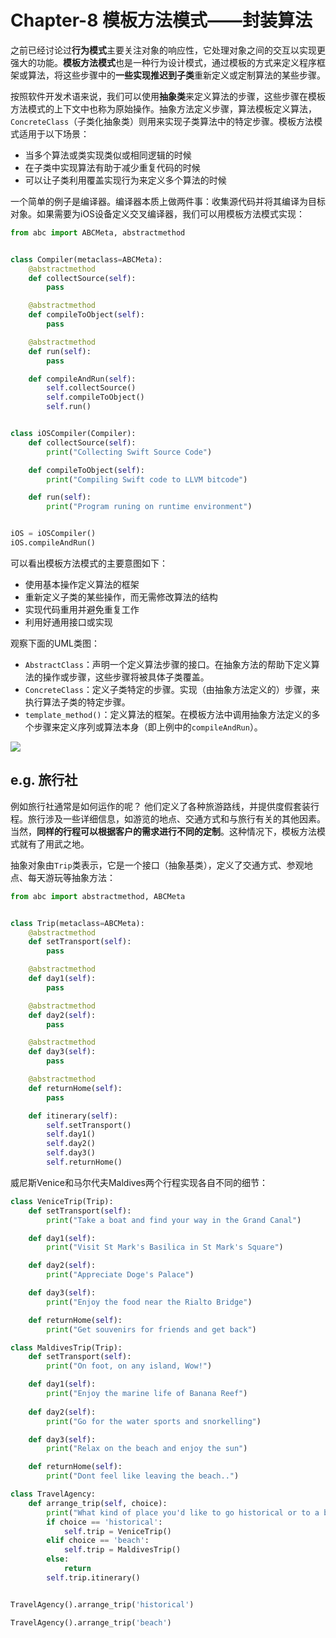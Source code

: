 # Chapter-8 模板方法模式——封装算法
之前已经讨论过**行为模式**主要关注对象的响应性，它处理对象之间的交互以实现更强大的功能。**模板方法模式**也是一种行为设计模式，通过模板的方式来定义程序框架或算法，将这些步骤中的**一些实现推迟到子类**重新定义或定制算法的某些步骤。

按照软件开发术语来说，我们可以使用**抽象类**来定义算法的步骤，这些步骤在模板方法模式的上下文中也称为原始操作。抽象方法定义步骤，算法模板定义算法，`ConcreteClass`（子类化抽象类）则用来实现子类算法中的特定步骤。模板方法模式适用于以下场景：
- 当多个算法或类实现类似或相同逻辑的时候
- 在子类中实现算法有助于减少重复代码的时候
- 可以让子类利用覆盖实现行为来定义多个算法的时候

一个简单的例子是编译器。编译器本质上做两件事：收集源代码并将其编译为目标对象。如果需要为iOS设备定义交叉编译器，我们可以用模板方法模式实现：

```python
from abc import ABCMeta, abstractmethod


class Compiler(metaclass=ABCMeta):
    @abstractmethod
    def collectSource(self):
        pass

    @abstractmethod
    def compileToObject(self):
        pass

    @abstractmethod
    def run(self):
        pass

    def compileAndRun(self):
        self.collectSource()
        self.compileToObject()
        self.run()


class iOSCompiler(Compiler):
    def collectSource(self):
        print("Collecting Swift Source Code")

    def compileToObject(self):
        print("Compiling Swift code to LLVM bitcode")

    def run(self):
        print("Program runing on runtime environment")


iOS = iOSCompiler()
iOS.compileAndRun()
```

可以看出模板方法模式的主要意图如下：
- 使用基本操作定义算法的框架
- 重新定义子类的某些操作，而无需修改算法的结构
- 实现代码重用并避免重复工作
- 利用好通用接口或实现

观察下面的UML类图：
- `AbstractClass`：声明一个定义算法步骤的接口。在抽象方法的帮助下定义算法的操作或步骤，这些步骤将被具体子类覆盖。
- `ConcreteClass`：定义子类特定的步骤。实现（由抽象方法定义的）步骤，来执行算法子类的特定步骤。
- `template_method()`：定义算法的框架。在模板方法中调用抽象方法定义的多个步骤来定义序列或算法本身（即上例中的`compileAndRun`）。

![](http://static.zybuluo.com/AustinMxnet/dijbpvq3xpghg9wxoussgxt2/image.png)


## e.g. 旅行社
例如旅行社通常是如何运作的呢？ 他们定义了各种旅游路线，并提供度假套装行程。旅行涉及一些详细信息，如游览的地点、交通方式和与旅行有关的其他因素。当然，**同样的行程可以根据客户的需求进行不同的定制**。这种情况下，模板方法模式就有了用武之地。

抽象对象由`Trip`类表示，它是一个接口（抽象基类），定义了交通方式、参观地点、每天游玩等抽象方法：

```python
from abc import abstractmethod, ABCMeta


class Trip(metaclass=ABCMeta):
    @abstractmethod
    def setTransport(self):
        pass

    @abstractmethod
    def day1(self):
        pass

    @abstractmethod
    def day2(self):
        pass

    @abstractmethod
    def day3(self):
        pass

    @abstractmethod
    def returnHome(self):
        pass

    def itinerary(self):
        self.setTransport()
        self.day1()
        self.day2()
        self.day3()
        self.returnHome()
```

威尼斯Venice和马尔代夫Maldives两个行程实现各自不同的细节：

```python
class VeniceTrip(Trip):
    def setTransport(self):
        print("Take a boat and find your way in the Grand Canal")

    def day1(self):
        print("Visit St Mark's Basilica in St Mark's Square")

    def day2(self):
        print("Appreciate Doge's Palace")

    def day3(self):
        print("Enjoy the food near the Rialto Bridge")

    def returnHome(self):
        print("Get souvenirs for friends and get back")
```

```python
class MaldivesTrip(Trip):
    def setTransport(self):
        print("On foot, on any island, Wow!")

    def day1(self):
        print("Enjoy the marine life of Banana Reef")
    
    def day2(self):
        print("Go for the water sports and snorkelling")

    def day3(self):
        print("Relax on the beach and enjoy the sun")

    def returnHome(self):
        print("Dont feel like leaving the beach..")
```

```python
class TravelAgency:
    def arrange_trip(self, choice):
        print("What kind of place you'd like to go historical or to a beach?: %s" % choice)
        if choice == 'historical':
            self.trip = VeniceTrip()
        elif choice == 'beach':
            self.trip = MaldivesTrip()
        else:
            return
        self.trip.itinerary()


TravelAgency().arrange_trip('historical')
```

```python
TravelAgency().arrange_trip('beach')
```
